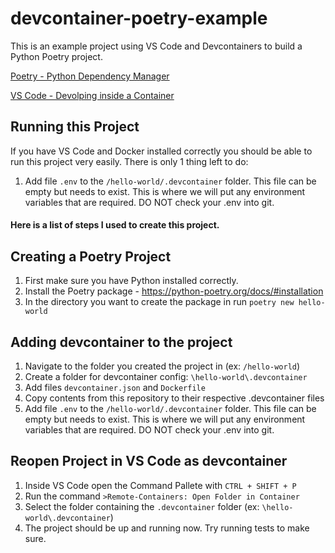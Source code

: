 # devcontainer-poetry-example
This is an example project using VS Code and Devcontainers to build a Python Poetry project.

[Poetry - Python Dependency Manager](https://python-poetry.org/)

[VS Code - Devolping inside a Container](https://code.visualstudio.com/docs/remote/containers)

## Running this Project
If you have VS Code and Docker installed correctly you should be able to run this project very easily. There is only 1 thing left to do:
1. Add file `.env` to the `/hello-world/.devcontainer` folder.  This file can be empty but needs to exist.  This is where we will put any environment variables that are required.  DO NOT check your .env into git.

#### Here is a list of steps I used to create this project.

## Creating a Poetry Project
1. First make sure you have Python installed correctly.
2. Install the Poetry package - https://python-poetry.org/docs/#installation
3. In the directory you want to create the package in run `poetry new hello-world`

## Adding devcontainer to the project
1. Navigate to the folder you created the project in (ex: `/hello-world`)
2. Create a folder for devcontainer config: `\hello-world\.devcontainer`
3. Add files `devcontainer.json` and `Dockerfile`
4. Copy contents from this repository to their respective .devcontainer files
5. Add file `.env` to the `/hello-world/.devcontainer` folder.  This file can be empty but needs to exist.  This is where we will put any environment variables that are required.  DO NOT check your .env into git.

## Reopen Project in VS Code as devcontainer
1. Inside VS Code open the Command Pallete with `CTRL + SHIFT + P`
2. Run the command `>Remote-Containers: Open Folder in Container`
3. Select the folder containing the `.devcontainer` folder (ex: `\hello-world\.devcontainer`) 
4. The project should be up and running now.  Try running tests to make sure.
